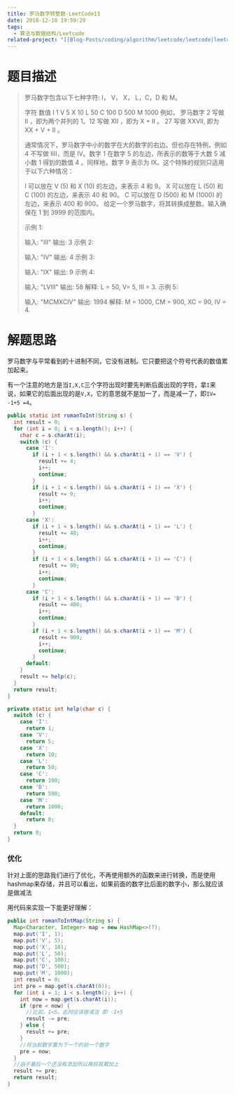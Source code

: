 ```yaml
---
title: 罗马数字转整数-LeetCode13
date: 2018-12-10 19:59:29
tags:
  - 算法与数据结构/Leetcode
related-project: "[[Blog-Posts/coding/algorithm/leetcode/leetcode|leetcode]]"
---
```


# 题目描述

> 罗马数字包含以下七种字符: I， V， X， L，C，D 和 M。
>
> 字符          数值
> I             1
> V             5
> X             10
> L             50
> C             100
> D             500
> M             1000
> 例如， 罗马数字 2 写做 II ，即为两个并列的 1。12 写做 XII ，即为 X + II 。 27 写做  XXVII, 即为 XX + V + II 。
>
> 通常情况下，罗马数字中小的数字在大的数字的右边。但也存在特例，例如 4 不写做 IIII，而是 IV。数字 1 在数字 5 的左边，所表示的数等于大数 5 减小数 1 得到的数值 4 。同样地，数字 9 表示为 IX。这个特殊的规则只适用于以下六种情况：
>
> I 可以放在 V (5) 和 X (10) 的左边，来表示 4 和 9。
> X 可以放在 L (50) 和 C (100) 的左边，来表示 40 和 90。 
> C 可以放在 D (500) 和 M (1000) 的左边，来表示 400 和 900。
> 给定一个罗马数字，将其转换成整数。输入确保在 1 到 3999 的范围内。
>
> 示例 1:
>
> 输入: "III"
> 输出: 3
> 示例 2:
>
> 输入: "IV"
> 输出: 4
> 示例 3:
>
> 输入: "IX"
> 输出: 9
> 示例 4:
>
> 输入: "LVIII"
> 输出: 58
> 解释: L = 50, V= 5, III = 3.
> 示例 5:
>
> 输入: "MCMXCIV"
> 输出: 1994
> 解释: M = 1000, CM = 900, XC = 90, IV = 4.

<!--more-->

# 解题思路

罗马数字与平常看到的十进制不同，它没有进制。它只要把这个符号代表的数值累加起来。

有一个注意的地方是当`I,X,C`三个字符出现时要先判断后面出现的字符，拿`I`来说，如果它的后面出现的是`V,X`，它的意思就不是加一了，而是减一了，即`IV= -1+5 =4`。

```java
public static int romanToInt(String s) {
  int result = 0;
  for (int i = 0; i < s.length(); i++) {
    char c = s.charAt(i);
    switch (c) {
      case 'I':
        if (i + 1 < s.length() && s.charAt(i + 1) == 'V') {
          result += 4;
          i++;
          continue;
        }
        if (i + 1 < s.length() && s.charAt(i + 1) == 'X') {
          result += 9;
          i++;
          continue;
        }
      case 'X':
        if (i + 1 < s.length() && s.charAt(i + 1) == 'L') {
          result += 40;
          i++;
          continue;
        }
        if (i + 1 < s.length() && s.charAt(i + 1) == 'C') {
          result += 90;
          i++;
          continue;
        }
      case 'C':
        if (i + 1 < s.length() && s.charAt(i + 1) == 'D') {
          result += 400;
          i++;
          continue;
        }
        if (i + 1 < s.length() && s.charAt(i + 1) == 'M') {
          result += 900;
          i++;
          continue;
        }
      default:
    }
    result += help(c);
  }
  return result;
}

private static int help(char c) {
  switch (c) {
    case 'I':
      return 1;
    case 'V':
      return 5;
    case 'X':
      return 10;
    case 'L':
      return 50;
    case 'C':
      return 100;
    case 'D':
      return 500;
    case 'M':
      return 1000;
    default:
      return 0;
  }
  return 0;
}
```

### 优化

针对上面的思路我们进行了优化，不再使用额外的函数来进行转换，而是使用hashmap来存储，并且可以看出，如果前面的数字比后面的数字小，那么就应该是做减法

用代码来实现一下能更好理解：

```java
public int romanToIntMap(String s) {
  Map<Character, Integer> map = new HashMap<>(7);
  map.put('I', 1);
  map.put('V', 5);
  map.put('X', 10);
  map.put('L', 50);
  map.put('C', 100);
  map.put('D', 500);
  map.put('M', 1000);
  int result = 0;
  int pre = map.get(s.charAt(0));
  for (int i = 1; i < s.length(); i++) {
    int now = map.get(s.charAt(i));
    if (pre < now) {
      //比如，1<5。此时应该做减法 即 -1+5
      result -= pre;
    } else {
      result += pre;
    }
    //将当前数字置为下一个的前一个数字
    pre = now;
  }
  //由于最后一个还没有添加所以再将其累加上
  result += pre;
  return result;
}
```



